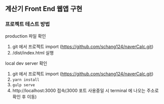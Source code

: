 ## 계산기 Front End 웹앱 구현

### 프로젝트 테스트 방법

production 파일 확인
1. git 에서 프로젝트 import (https://github.com/schang124/naverCalc.git)
2. /dist/index.html 실행

local dev server 확인
1. git 에서 프로젝트 import (https://github.com/schang124/naverCalc.git)
2. `yarn install`
3. `gulp serve`
4. http://localhost:3000 접속(3000 포트 사용중일 시 terminal 에 나오는 주소로 확인 후 이동)
